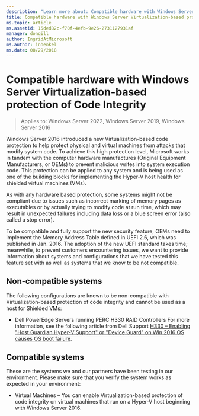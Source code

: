 ```yaml
---
description: "Learn more about: Compatible hardware with Windows Server Virtualization-based protection of Code Integrity"
title: Compatible hardware with Windows Server Virtualization-based protection of Code Integrity
ms.topic: article
ms.assetid: 15ded82c-f70f-4efb-9e26-2731127931af
manager: dongill
author: IngridAtMicrosoft
ms.author: inhenkel
ms.date: 08/29/2018
---
```


# Compatible hardware with Windows Server Virtualization-based protection of Code Integrity

>Applies to: Windows Server 2022, Windows Server 2019, Windows Server 2016

Windows Server 2016 introduced a new Virtualization-based code protection to help protect physical and virtual machines from attacks that modify system code.
To achieve this high protection level, Microsoft works in tandem with the computer hardware manufactures (Original Equipment Manufacturers, or OEMs) to prevent malicious writes into system execution code.
This protection can be applied to any system and is being used as one of the building blocks for implementing the Hyper-V host health for shielded virtual machines (VMs).

As with any hardware based protection, some systems might not be compliant due to issues such as incorrect marking of memory pages as executables or by actually trying to modify code at run time, which may result in unexpected failures including data loss or a blue screen error (also called a stop error).

To be compatible and fully support the new security feature, OEMs need to implement the Memory Address Table defined in UEFI 2.6, which was published in Jan. 2016.
The adoption of the new UEFI standard takes time; meanwhile, to prevent customers encountering issues, we want to provide information about systems and configurations that we have tested this feature set with as well as systems that we know to be not compatible.

## Non-compatible systems

The following configurations are known to be non-compatible with Virtualization-based protection of code integrity and cannot be used as a host for Shielded VMs:

- Dell PowerEdge Servers running PERC H330 RAID Controllers
    For more information, see the following article from Dell Support [H330 – Enabling "Host Guardian Hyper-V Support" or "Device Guard" on Win 2016 OS causes OS boot failure](http://www.dell.com/Support/Article/us/en/19/QNA44045).


## Compatible systems

These are the systems we and our partners have been testing in our environment.
Please make sure that you verify the system works as expected in your environment:

- Virtual Machines – You can enable Virtualization-based protection of code integrity on virtual machines that run on a Hyper-V host beginning with Windows Server 2016.



